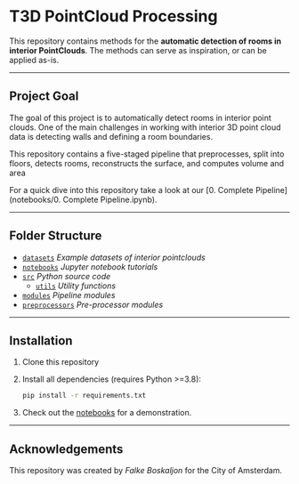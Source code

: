 # T3D PointCloud Processing

This repository contains methods for the **automatic detection of rooms in interior PointClouds**. The methods can serve as inspiration, or can be applied as-is.

---

## Project Goal

The goal of this project is to automatically detect rooms in interior point clouds. One of the main challenges in working with interior 3D point cloud data is detecting walls and defining a room boundaries.

This repository contains a five-staged pipeline that preprocesses, split into floors, detects rooms, reconstructs the surface, and computes volume and area

For a quick dive into this repository take a look at our [0. Complete Pipeline](notebooks/0. Complete Pipeline.ipynb).

---

## Folder Structure

 * [`datasets`](./datasets) _Example datasets of interior pointclouds_
 * [`notebooks`](./notebooks) _Jupyter notebook tutorials_
 * [`src`](./src) _Python source code_
   * [`utils`](./src/utils) _Utility functions_
 * [`modules`](./modules) _Pipeline modules_
 * [`preprocessors`](./preprocessors) _Pre-processor modules_

---

## Installation

1. Clone this repository

2. Install all dependencies (requires Python >=3.8):
    ```bash
    pip install -r requirements.txt
    ```

3. Check out the [notebooks](notebooks) for a demonstration.

---

## Acknowledgements

This repository was created by _Falke Boskaljon_ for the City of Amsterdam.
